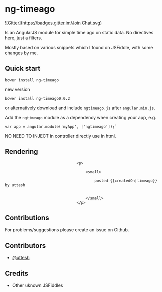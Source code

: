 # ng-timeago
[![Gitter](https://badges.gitter.im/Join Chat.svg)](https://gitter.im/uttesh/ngtimeago?utm_source=badge&utm_medium=badge&utm_campaign=pr-badge&utm_content=badge)

Is an AngularJS module for simple time ago on static data. No directives here, just a filters.

Mostly based on various snippets which I found on JSFiddle, with some changes by me.

## Quick start

```
bower install ng-timeago
```
new version
```
bower install ng-timeago0.0.2
```

or alternatively download and include `ngtimeago.js` after `angular.min.js`.

Add the `ngtimeago` module as a dependency when creating your app, e.g.

```
var app = angular.module('myApp', ['ngtimeago']);`
```

NO NEED TO INJECT in controller directly use in html.

## Rendering


```
                                <p>
                                    
                                    <small>

                                        posted {{createdOn|timeago}} by uttesh


                                    </small>
                                </p>
```


## Contributions

For problems/suggestions please create an issue on Github.

## Contributors

* [@uttesh](https://twitter.com/uttesh)

## Credits

* Other uknown JSFiddles

